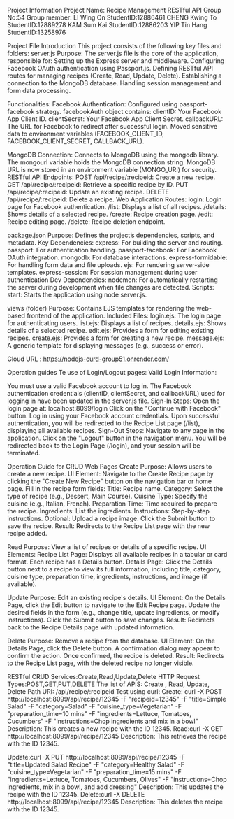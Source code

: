 Project Information
Project Name: Recipe Management RESTful API
Group No:54
Group member:
LI Wing On       StudentID:12886461
CHENG Kwing To  StudentID:12889278
KAM Sum Kai     StudentID:12886203
YIP Tin Hang      StudentID:13258976

Project File Introduction
This project consists of the following key files and folders:
server.js
Purpose: The server.js file is the core of the application, responsible for:
Setting up the Express server and middleware.
Configuring Facebook OAuth authentication using Passport.js.
Defining RESTful API routes for managing recipes (Create, Read, Update, Delete).
Establishing a connection to the MongoDB database.
Handling session management and form data processing.

Functionalities:
Facebook Authentication:
Configured using passport-facebook strategy.
facebookAuth object contains:
clientID: Your Facebook App Client ID.
clientSecret: Your Facebook App Client Secret.
callbackURL: The URL for Facebook to redirect after successful login.
Moved sensitive data to environment variables (FACEBOOK_CLIENT_ID, FACEBOOK_CLIENT_SECRET, CALLBACK_URL).

MongoDB Connection:
Connects to MongoDB using the mongodb library.
The mongourl variable holds the MongoDB connection string.
MongoDB URL is now stored in an environment variable (MONGO_URI) for security.
RESTful API Endpoints:
POST /api/recipe/:recipeid: Create a new recipe.
GET /api/recipe/:recipeid: Retrieve a specific recipe by ID.
PUT /api/recipe/:recipeid: Update an existing recipe.
DELETE /api/recipe/:recipeid: Delete a recipe.
Web Application Routes:
login: Login page for Facebook authentication.
/list: Displays a list of all recipes.
/details: Shows details of a selected recipe.
/create: Recipe creation page.
/edit: Recipe editing page.
/delete: Recipe deletion endpoint.

package.json
Purpose: Defines the project’s dependencies, scripts, and metadata.
Key Dependencies:
express: For building the server and routing.
passport: For authentication handling.
passport-facebook: For Facebook OAuth integration.
mongodb: For database interactions.
express-formidable: For handling form data and file uploads.
ejs: For rendering server-side templates.
express-session: For session management during user authentication
Dev Dependencies:
nodemon: For automatically restarting the server during development when file changes are detected.
Scripts:
start: Starts the application using node server.js.

views (folder)
Purpose: Contains EJS templates for rendering the web-based frontend of the application.
Included Files:
login.ejs: The login page for authenticating users.
list.ejs: Displays a list of recipes.
details.ejs: Shows details of a selected recipe.
edit.ejs: Provides a form for editing existing recipes.
create.ejs: Provides a form for creating a new recipe.
message.ejs: A generic template for displaying messages (e.g., success or error).

Cloud URL : https://nodejs-curd-group51.onrender.com/


Operation guides
Te use of Login/Logout pages:
Valid Login Information:

You must use a valid Facebook account to log in.
The Facebook authentication credentials (clientID, clientSecret, and callbackURL) used for logging in have been updated in the server.js file.
Sign-In Steps:
Open the login page at: localhost:8099/login
Click on the "Continue with Facebook" button.
Log in using your Facebook account credentials.
Upon successful authentication, you will be redirected to the Recipe List page (/list), displaying all available recipes.
Sign-Out Steps:
Navigate to any page in the application.
Click on the "Logout" button in the navigation menu.
You will be redirected back to the Login Page (/login), and your session will be terminated.

Operation Guide for CRUD Web Pages
Create
Purpose: Allows users to create a new recipe.
UI Element:
Navigate to the Create Recipe page by clicking the "Create New Recipe" button on the navigation bar or home page.
Fill in the recipe form fields:
Title: Recipe name.
Category: Select the type of recipe (e.g., Dessert, Main Course).
Cuisine Type: Specify the cuisine (e.g., Italian, French).
Preparation Time: Time required to prepare the recipe.
Ingredients: List the ingredients.
Instructions: Step-by-step instructions.
Optional: Upload a recipe image.
Click the Submit button to save the recipe.
Result: Redirects to the Recipe List page with the new recipe added.

Read
Purpose: View a list of recipes or details of a specific recipe.
UI Elements:
Recipe List Page:
Displays all available recipes in a tabular or card format.
Each recipe has a Details button.
Details Page:
Click the Details button next to a recipe to view its full information, including title, category, cuisine type, preparation time, ingredients, instructions, and image (if available).

Update
Purpose: Edit an existing recipe's details.
UI Element:
On the Details Page, click the Edit button to navigate to the Edit Recipe page.
Update the desired fields in the form (e.g., change title, update ingredients, or modify instructions).
Click the Submit button to save changes.
Result: Redirects back to the Recipe Details page with updated information.

Delete
Purpose: Remove a recipe from the database.
UI Element:
On the Details Page, click the Delete button.
A confirmation dialog may appear to confirm the action.
Once confirmed, the recipe is deleted.
Result: Redirects to the Recipe List page, with the deleted recipe no longer visible.

RESTful CRUD Services:Create,Read,Update,Delete
HTTP Request Types:POST,GET,PUT,DELETE
The list of APIS: Create , Read, Update, Delete
Path URI: /api/recipe/:recipeid
Test using curl:
Create: curl -X POST http://localhost:8099/api/recipe/12345 \-F "recipeid=12345" \-F "title=Simple Salad" \-F "category=Salad" \-F "cuisine_type=Vegetarian" \-F "preparation_time=10 mins" \-F "ingredients=Lettuce, Tomatoes, Cucumbers" \-F "instructions=Chop ingredients and mix in a bowl"
Description: This creates a new recipe with the ID 12345.
Read:curl -X GET http://localhost:8099/api/recipe/12345 
Description: This retrieves the recipe with the ID 12345.

Update:curl -X PUT http://localhost:8099/api/recipe/12345 \-F "title=Updated Salad Recipe" \-F "category=Healthy Salad" \-F "cuisine_type=Vegetarian" \-F "preparation_time=15 mins" \-F "ingredients=Lettuce, Tomatoes, Cucumbers, Olives" \-F "instructions=Chop ingredients, mix in a bowl, and add dressing" 
Description: This updates the recipe with the ID 12345.
Delete:curl -X DELETE http://localhost:8099/api/recipe/12345 
Description: This deletes the recipe with the ID 12345.
